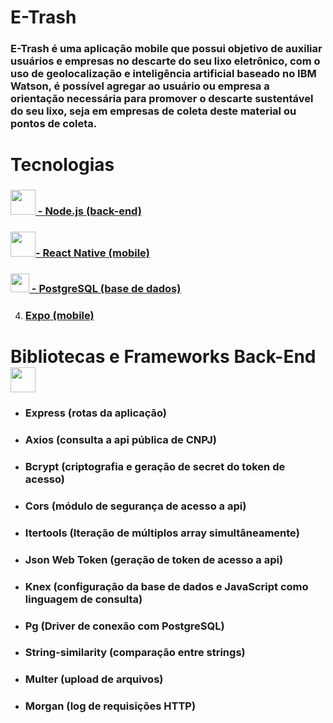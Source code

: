 # E-Trash

 ### E-Trash é uma aplicação mobile que possui objetivo de auxiliar usuários e empresas no descarte do seu lixo eletrônico, com o uso de geolocalização e inteligência artificial baseado no IBM Watson, é possível agregar ao usuário ou empresa a orientação necessária para promover o descarte sustentável do seu lixo, seja em empresas de coleta deste material ou pontos de coleta.    

# Tecnologias

### <img src="https://user-images.githubusercontent.com/59677362/81222849-5b33d000-8fbb-11ea-9dd3-e7d8c9596119.jpeg" width=40/>[ - Node.js (back-end)](https://www.nodejs.org) 

### <img src="https://user-images.githubusercontent.com/59677362/81249472-1462cc00-8ff5-11ea-84c7-0733fb4b4a22.png" width=40/>[- React Native (mobile)](https://www.reactnative.dev) 

### <img src="https://user-images.githubusercontent.com/59677362/81250560-a1a72000-8ff7-11ea-8b63-c05996d3a8d4.png" width=30 />[ - PostgreSQL (base de dados)](https://postgresql.org)

4. ### [Expo (mobile)](https://www.expo.io)

# Bibliotecas e Frameworks Back-End  <img src="https://user-images.githubusercontent.com/59677362/81249040-0fe9e380-8ff4-11ea-885f-50de3722ecb9.jpeg" width=40 height=40 />


* ### Express (rotas da aplicação)
* ### Axios (consulta a api pública de CNPJ)
* ### Bcrypt (criptografia e geração de secret do token de acesso)
* ### Cors (módulo de segurança de acesso a api)
* ### Itertools (Iteração de múltiplos array simultâneamente)
* ### Json Web Token (geração de token de acesso a api)
* ### Knex (configuração da base de dados e JavaScript como linguagem de consulta)
* ### Pg (Driver de conexão com PostgreSQL)
* ### String-similarity (comparação entre strings)
* ### Multer (upload de arquivos)
* ### Morgan (log de requisições HTTP)




